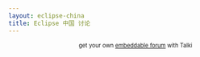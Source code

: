 ```yaml
---
layout: eclipse-china
title: Eclipse 中国 讨论
---
```




<script type="text/javascript" src="http://74dboh0dtt.embed.tal.ki/embed/1.js"></script><div style="font-size:80%; text-align:center;" id="74dboh0dttt4lk1prm0">get your own <a href="http://tal.ki?utm_source=install&utm_medium=link&utm_campaign=get_your_own">embeddable forum</a> with Talki</div>
